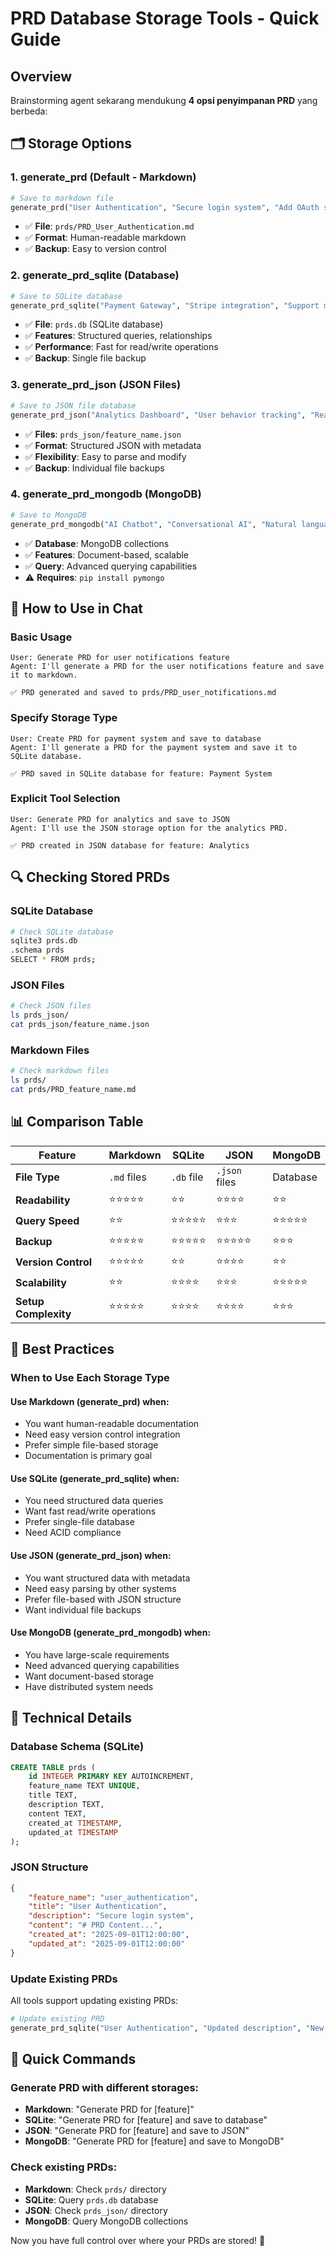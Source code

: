 # PRD Database Storage Tools - Quick Guide

## Overview
Brainstorming agent sekarang mendukung **4 opsi penyimpanan PRD** yang berbeda:

## 🗂️ Storage Options

### 1. **generate_prd** (Default - Markdown)
```python
# Save to markdown file
generate_prd("User Authentication", "Secure login system", "Add OAuth support")
```
- ✅ **File**: `prds/PRD_User_Authentication.md`
- ✅ **Format**: Human-readable markdown
- ✅ **Backup**: Easy to version control

### 2. **generate_prd_sqlite** (Database)
```python
# Save to SQLite database
generate_prd_sqlite("Payment Gateway", "Stripe integration", "Support multiple currencies")
```
- ✅ **File**: `prds.db` (SQLite database)
- ✅ **Features**: Structured queries, relationships
- ✅ **Performance**: Fast for read/write operations
- ✅ **Backup**: Single file backup

### 3. **generate_prd_json** (JSON Files)
```python
# Save to JSON file database
generate_prd_json("Analytics Dashboard", "User behavior tracking", "Real-time metrics")
```
- ✅ **Files**: `prds_json/feature_name.json`
- ✅ **Format**: Structured JSON with metadata
- ✅ **Flexibility**: Easy to parse and modify
- ✅ **Backup**: Individual file backups

### 4. **generate_prd_mongodb** (MongoDB)
```python
# Save to MongoDB
generate_prd_mongodb("AI Chatbot", "Conversational AI", "Natural language processing")
```
- ✅ **Database**: MongoDB collections
- ✅ **Features**: Document-based, scalable
- ✅ **Query**: Advanced querying capabilities
- ⚠️ **Requires**: `pip install pymongo`

## 💬 How to Use in Chat

### Basic Usage
```
User: Generate PRD for user notifications feature
Agent: I'll generate a PRD for the user notifications feature and save it to markdown.

✅ PRD generated and saved to prds/PRD_user_notifications.md
```

### Specify Storage Type
```
User: Create PRD for payment system and save to database
Agent: I'll generate a PRD for the payment system and save it to SQLite database.

✅ PRD saved in SQLite database for feature: Payment System
```

### Explicit Tool Selection
```
User: Generate PRD for analytics and save to JSON
Agent: I'll use the JSON storage option for the analytics PRD.

✅ PRD created in JSON database for feature: Analytics
```

## 🔍 Checking Stored PRDs

### SQLite Database
```bash
# Check SQLite database
sqlite3 prds.db
.schema prds
SELECT * FROM prds;
```

### JSON Files
```bash
# Check JSON files
ls prds_json/
cat prds_json/feature_name.json
```

### Markdown Files
```bash
# Check markdown files
ls prds/
cat prds/PRD_feature_name.md
```

## 📊 Comparison Table

| Feature | Markdown | SQLite | JSON | MongoDB |
|---------|----------|--------|------|---------|
| **File Type** | `.md` files | `.db` file | `.json` files | Database |
| **Readability** | ⭐⭐⭐⭐⭐ | ⭐⭐ | ⭐⭐⭐⭐ | ⭐⭐ |
| **Query Speed** | ⭐⭐ | ⭐⭐⭐⭐⭐ | ⭐⭐⭐ | ⭐⭐⭐⭐⭐ |
| **Backup** | ⭐⭐⭐⭐⭐ | ⭐⭐⭐⭐⭐ | ⭐⭐⭐⭐⭐ | ⭐⭐⭐ |
| **Version Control** | ⭐⭐⭐⭐⭐ | ⭐⭐ | ⭐⭐⭐⭐ | ⭐⭐ |
| **Scalability** | ⭐⭐ | ⭐⭐⭐⭐ | ⭐⭐⭐ | ⭐⭐⭐⭐⭐ |
| **Setup Complexity** | ⭐⭐⭐⭐⭐ | ⭐⭐⭐⭐ | ⭐⭐⭐⭐ | ⭐⭐⭐ |

## 🚀 Best Practices

### When to Use Each Storage Type

#### Use **Markdown** (generate_prd) when:
- You want human-readable documentation
- Need easy version control integration
- Prefer simple file-based storage
- Documentation is primary goal

#### Use **SQLite** (generate_prd_sqlite) when:
- You need structured data queries
- Want fast read/write operations
- Prefer single-file database
- Need ACID compliance

#### Use **JSON** (generate_prd_json) when:
- You want structured data with metadata
- Need easy parsing by other systems
- Prefer file-based with JSON structure
- Want individual file backups

#### Use **MongoDB** (generate_prd_mongodb) when:
- You have large-scale requirements
- Need advanced querying capabilities
- Want document-based storage
- Have distributed system needs

## 🔧 Technical Details

### Database Schema (SQLite)
```sql
CREATE TABLE prds (
    id INTEGER PRIMARY KEY AUTOINCREMENT,
    feature_name TEXT UNIQUE,
    title TEXT,
    description TEXT,
    content TEXT,
    created_at TIMESTAMP,
    updated_at TIMESTAMP
);
```

### JSON Structure
```json
{
    "feature_name": "user_authentication",
    "title": "User Authentication",
    "description": "Secure login system",
    "content": "# PRD Content...",
    "created_at": "2025-09-01T12:00:00",
    "updated_at": "2025-09-01T12:00:00"
}
```

### Update Existing PRDs
All tools support updating existing PRDs:
```python
# Update existing PRD
generate_prd_sqlite("User Authentication", "Updated description", "New requirements", update_existing=True)
```

## 🎯 Quick Commands

### Generate PRD with different storages:
- **Markdown**: "Generate PRD for [feature]"
- **SQLite**: "Generate PRD for [feature] and save to database"
- **JSON**: "Generate PRD for [feature] and save to JSON"
- **MongoDB**: "Generate PRD for [feature] and save to MongoDB"

### Check existing PRDs:
- **Markdown**: Check `prds/` directory
- **SQLite**: Query `prds.db` database
- **JSON**: Check `prds_json/` directory
- **MongoDB**: Query MongoDB collections

Now you have full control over where your PRDs are stored! 🎉
